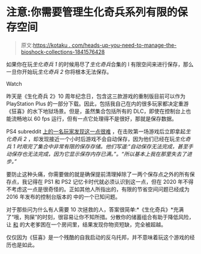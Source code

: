 # 注意:你需要管理生化奇兵系列有限的保存空间

> 原文:[https://kotaku . com/heads-up-you-need-to-manage-the-bioshock-collections-1841576428](https://kotaku.com/heads-up-youll-need-to-manage-the-bioshock-collections-1841576428)

如果你在玩*生化奇兵 1* 的时候用尽了*生化奇兵*合集的 l 有限空间来进行保存，那么一旦你开始玩*生化奇兵 2* 你将根本无法保存。

Watch

昨天是《生化奇兵 2》10 周年纪念日，包含这三款游戏的重制版目前可以作为 PlayStation Plus 的一部分下载。因此，包括我自己在内的很多玩家都决定重游《狂喜》的水下地狱场景。但是，虽然集合包括所有的 DLC，即使在控制台上也能流畅地以 60 fps 运行，但有一点它处理得不是很好，那就是保存数据。

PS4 subreddit [上的一名玩家发现这一点很难](https://www.reddit.com/r/PS4/comments/f1fa7u/big_warning_for_bioshock_players_who_are_going/) ，在击败第一场游戏后立即拿起*生化奇兵 2* ，却发现接近一个小时后游戏不会自动保存，因为他们已经在玩*生化奇兵* *1 时用完了集合中非常有限的保存存储。他们写道:“自动保存无法完成，甚至手动保存也无法完成，因为它显示保存内存已满。”。“所以基本上我在那里失去了进步。”*

要防止这种头痛，你需要做的就是确保提前清理掉除了一两个保存点之外的所有保存点，我记得在 PS1 和 PS2 记忆卡时代就必须认识到这一点，但在 2020 年不得不考虑这一点是很奇怪的。正如其他人所指出的，有限的节省空间问题已经成为 2016 年发布的控制台版本的 中的一个已知问题。

对于那些问为什么有人需要 10 次拯救的人，答案很简单:*《生化奇兵》*充满了“哦，狗屎”的时刻，很容易让你不知所措。分散你的储蓄组合有助于降低风险，让 [和](https://kotaku.com/the-big-daddies-are-the-best-part-of-bioshock-1831910726) 的大老爹困在一个房间里，结果发现你物资短缺，完全被超越。

仅仅因为《狂喜》是一个残酷的自我启动的反乌托邦，并不意味着玩这个游戏的经历也是如此。